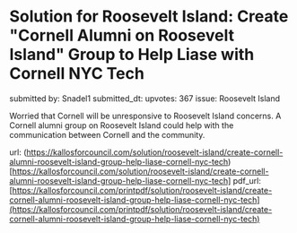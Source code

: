 # Solution for Roosevelt Island: Create "Cornell Alumni on Roosevelt Island" Group  to Help Liase with Cornell NYC Tech #

submitted by: Snadel1
submitted_dt: 
upvotes: 367
issue: Roosevelt Island

Worried that Cornell will be unresponsive to Roosevelt Island concerns. A Cornell alumni group on Roosevelt Island could help with the communication between Cornell and the community.

url: (https://kallosforcouncil.com/solution/roosevelt-island/create-cornell-alumni-roosevelt-island-group-help-liase-cornell-nyc-tech)[https://kallosforcouncil.com/solution/roosevelt-island/create-cornell-alumni-roosevelt-island-group-help-liase-cornell-nyc-tech]
pdf_url: [https://kallosforcouncil.com/printpdf/solution/roosevelt-island/create-cornell-alumni-roosevelt-island-group-help-liase-cornell-nyc-tech](https://kallosforcouncil.com/printpdf/solution/roosevelt-island/create-cornell-alumni-roosevelt-island-group-help-liase-cornell-nyc-tech)